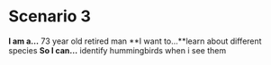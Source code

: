 # Scenario 3

**I am a…** 73 year old retired man
**I want to…**learn about different species
**So I can…** identify hummingbirds when i see them

